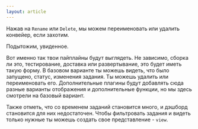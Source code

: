```yaml
---
layout: article
---
```

Нажав на `Rename` или `Delete`, мы можем переименовать или удалить конвейер, если захотим.

Подытожим, увиденное.

Вот именно так твои пайплайны будут выглядеть. Не зависимо, сборка ли это, тестирование, доставка или развертывание, это будет иметь такую форму. В базовом варианте ты можешь видеть, что было запущено, статус, изменения задания. Ты можешь удалить или переименовать его. Дополнительные плагины будут добавлять сюда разные варианты отображения и дополнительные функции, но мы здесь смотрели на базовый вариант.

Также отметь, что со временем заданий становится много, и дэшборд становится для них недостаточен. Чтобы фильтровать задания и видеть только нужные ты можешь создать свое представление - `view`.
